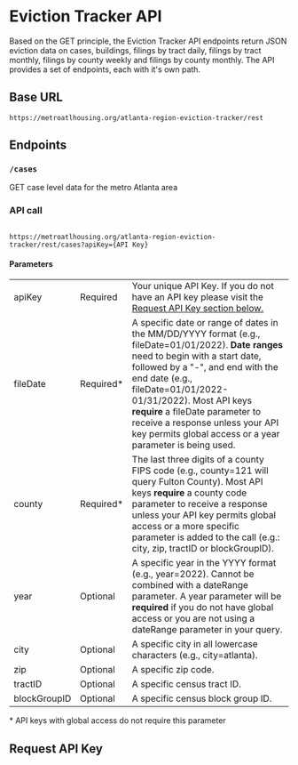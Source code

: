 <h1> Eviction Tracker API </h1>

<p>Based on the GET principle, the Eviction Tracker API endpoints return JSON eviction data on cases, buildings, filings by tract daily, filings by tract monthly, filings by county weekly and filings by county monthly. The API provides a set of endpoints, each with it's own path.</p>

<h2>Base URL</h2>

<p><code>https://metroatlhousing.org/atlanta-region-eviction-tracker/rest</code></p>

<h2>Endpoints</h2>

<h3><code>/cases</code></h3>

<p>GET case level data for the metro Atlanta area</p>

<h3>API call</h3>

<p><code>
https://metroatlhousing.org/atlanta-region-eviction-tracker/rest/cases?apiKey={API Key}</code></p>

<h4><strong>Parameters</strong></h4>

<table>
<tr></tr>
<tr>
<td>apiKey</td>
<td>Required</td>
<td>Your unique API Key. If you do not have an API key please visit the <a href="#request-api-key">Request API Key section below.</a></td>
</tr>
<tr>
<td>fileDate</td>
<td>Required*</td>
<td>A specific date or range of dates in the MM/DD/YYYY format (e.g., fileDate=01/01/2022). <strong>Date ranges</strong> need to begin with a start date, followed by a "-", and end with the end date (e.g., fileDate=01/01/2022-01/31/2022). Most API keys <strong>require</strong> a fileDate parameter to receive a response unless your API key permits global access or a year parameter is being used.</td>
</tr>
<tr>
<td>county</td>
<td>Required*</td>
<td>The last three digits of a county FIPS code (e.g., county=121 will query Fulton County). Most API keys <strong>require</strong> a county code parameter to receive a response unless your API key permits global access or a more specific parameter is added to the call (e.g.: city, zip, tractID or blockGroupID).</td>
</tr>
<tr>
<td>year</td>
<td>Optional</td>
<td>A specific year in the YYYY format (e.g., year=2022). Cannot be combined with a dateRange parameter. A year parameter will be <strong>required</strong> if you do not have global access or you are not using a dateRange parameter in your query.</td>
</tr>
<tr>
<td>city</td>
<td>Optional</td>
<td>A specific city in all lowercase characters (e.g., city=atlanta).</td>
</tr>
<tr>
<td>zip</td>
<td>Optional</td>
<td>A specific zip code.</td>
</tr>
<tr>
<td>tractID</td>
<td>Optional</td>
<td>A specific census tract ID.</td>
</tr>
<tr>
<td>blockGroupID</td>
<td>Optional</td>
<td>A specific census block group ID.</td>
</tr>
</table>
<p>* API keys with global access do not require this parameter</p>

<!-- ### Building a Query

Depending on permissions given on your API key, you will be required to build out a query in order to get back a JSON response. To build out your query you will add fields with values onto the end of your URL.

_Note: Unless granted global permissions, you will be required to enter a date AND a county id, city name, or tract id_.

Examples:

```
/cases?apiKey=[Your API Key]&county=121&fileDate=04/01/2019
```

```
/cases?apiKey=[Your API Key]&city=atlanta&fileDate=07/19/2020-07/29/2020
```

```
/cases?apiKey=[Your API Key]&tractID=13063040202&year=2022
```

\*Replace [Your API Key] with your provided API key

Once you have at least those two fields being queried you may add additional fields to narrow your search.

Example:

```
/cases?apiKey=[Your API Key]&county=121&fileDate=04/01/2019-04/31/2019&city=atlanta&caseStatus=Disposed
```

### Boolean Value Queries

The following fields can be added on to your query and take a 0 or a 1 as values: answer, services, dismiss, defaultJudgment and judgment

0 = False

1 = True

Examples:

```
/cases?apiKey=[Your API Key]&county=121&fileDate=04/01/2019-04/31/2019&judgment=1
```

```
/cases?apiKey=[Your API Key]&county=121&fileDate=03/01/2022-03/31/2022&answer=0
```

\*Replace [Your API Key] with your provided API key

---

### `/tractdaily`

An API Key is not required for this endpoint. You may make a request without a query added to your URL.

### Building a Query

Add a query, or multiple queries, to the end or your URL to narrow your search.

Examples:

```
/tractdaily?FilingDate=04/01/2021
```

```
/tractdaily?TractID=13135050421
```

```
/tractdaily?Year=2021&CountyID=067
```

```
/tractdaily?FilingDate=04/01/2020-04/31/2020&CountyID=121
```

---

### `/tractbymonth`

An API Key is not required for this endpoint. You may make a request without a query added to your URL.

### Building a Query

Add a query to the end or your URL to narrow your search.

Examples:

```
/tractbymonth?TractID=13135050719
```

```
/tractbymonth?CountyID=135
```

---

### `/countyweekly`

An API Key is not required for this endpoint. You may make a request without a query added to your URL.

### Building a Query

Add a query, or multiple queries, to the end or your URL to narrow your search.

Examples:

```
/countyweekly?FilingWeek=02/27/2022
```

```
/countyweekly?CountyID=135&FilingWeek=01/01/2020-01/31/2020
```

```
/countyweekly?CountyID=135&Year=2020
```

---

### `/countymonthly`

An API Key is not required for this endpoint. You may make a request without a query added to your URL.

### Building a Query

Add a query, or multiple queries, to the end or your URL to narrow your search.

Examples:

```
/countymonthly?FilingMonth=02/01/2022
```

```
/countymonthly?CountyID=121&FilingMonth=01/01/2021-03/01/2021
```

```
/countyweekly?CountyID=135&Year=2020
```

---

### `/buildings`

An API Key is not required for this endpoint. You may make a request without a query added to your URL.

### Building a Query

Add a query, or multiple queries, to the end or your URL to narrow your search.

Examples:

```
/buildings?county=063
```

```
/buildings?tractid=13135050417
```

```
/buildings?city=norcross
```

---

## Date Queries

Our database collections that contain a filing date field can be queried on these dates in three different ways.

_Date Format: MM/DD/YYYY_

_Year Format: YYYY_

---

### Filing Date

A filing date query must contain one single date in the correct date format (MM/DD/YYY).

Cases:

```
/cases?apiKey=[Your API Key]&fileDate=01/01/2022
```

\*Replace [Your API Key] with your provided API key

Filings By Tract Daily:

```
/tractdaily?FilingDate=01/02/2019
```

Filings By County Weeks:

```
/countyweekly?FilingWeek=02/27/2022
```

Filings By County Months:

```
/countymonthly?FilingMonth=02/01/2022
```

---

### Date Range

A date range query must have two separate dates, in the correct date format (MM/DD/YYY) and separated by a '-'. The first date represents the start date. The second date represents the end date.

Cases:

```
/cases?apiKey=[Your API Key]&fileDate=01/01/2022-01/31/2022
```

\*Replace [Your API Key] with your provided API key

Filings By Tract Daily:

```
/tractdaily?FilingDate=01/01/2022-01/31/2022
```

Filings By County Weeks:

```
/countyweekly?FilingWeek=01/01/2022-01/31/2022
```

Filings By County Months:

```
/countymonthly?FilingMonth=01/01/2022-01/31/2022
```

---

### Year

A year query must have one single year in the correct year format (YYYY).

Cases:

```
/cases?apiKey=[Your API Key]&year=2022
```

\*Replace [Your API Key] with your provided API key

Filings By Tract Daily:

```
/tractdaily?Year=2022
```

Filings By County Weeks:

```
/countyweekly?Year=2022
```

Filings By County Months:

```
/countymonthly?Year=2022
```

---

## Optional Queries

Along with being able to query any field present on a document by adding the query to the URL. You may also add a few additional queries to better your search.

---

## Sort

A sort query can be added to your request to receive a response of documents that are sorted in either ascending or descending order by filing date, week or month.

Notes:

- The sort query will be lowercase for all endpoints: _sort=asc_ or _sort=desc_
- If added to an endpoint that leads to a collection without a filing date, week or month, the response will not be sorted

Ascending Sort:

```
/countyweekly?CountyID=067&sort=asc
```

Descending Sort:

```
/cases?apiKey=[Your API Key]&county=067&fileDate=01/01/2021-01/31/2021&sort=desc
```

\*Replace [Your API Key] with your provided API key

---

### Limit

A limit query can be added to any endpoint to limit the amount of documents sent back in the response.

Notes:

- If your _cases_ API key has a preset limit, your response will never be longer than that limit.
- Limiting results can help performance when requesting large amounts of data

Example:

```
/cases?apiKey=[Your API Key]&county=067&year=2019&limit=10000
```

\*Replace [Your API Key] with your provided API key

## Make a Request

All requests will have the same formula when making a request:

1. [The Base URL](#base-url)
2. The API you wish to make a request to
3. Your API key (if applicable)
4. Your query (if applicable)

### Web Browser

Since all requests are GET requests, you can get responses in your web browser. To make a GET request in your web browser, just type in your constructed URL into your browser like you would when visiting a website.

Notes: When making a request [the base URL](#base-url) will go in front of your constructed url

```

https://metroatlhousing.org/atlanta-region-eviction-tracker/rest/cases?apiKey=[Your API Key]&year=2020&county=067&limit=1000

``` -->

## Request API Key

```

```
